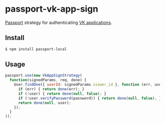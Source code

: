 # passport-vk-app-sign

[Passport](http://passportjs.org/) strategy for authenticating [VK applications](https://vk.com/dev/manuals).

## Install

```bash
$ npm install passport-local
```

## Usage

```js
passport.use(new VkAppSignStrategy(
  function(signedParams, req, done) {
    User.findOne({ userId: signedParams.viewer_id }, function (err, user) {
      if (err) { return done(err); }
      if (!user) { return done(null, false); }
      if (!user.verifyPassword(password)) { return done(null, false); }
      return done(null, user);
    });
  }
));
```
